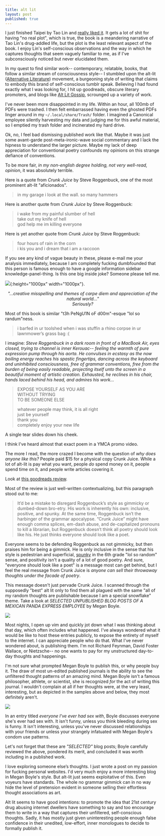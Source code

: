 ```yaml
---
title: alt lit
layout: post
published: true
---
```


I just finished Taipei by Tao Lin and [really liked it](http://karthiksthings.com/taolin.html).  It gets a lot of shit for having "no real plot", which is true, the book is a meandering narrative of Tao Lin's drug-addled life, but the plot is the least relevant aspect of the book.  I enjoy Lin's self-conscious observations and the way in which he captures thoughts that seem vaguely familiar to me, as if I've subconsciously noticed but never elucidated them.  

In my quest to find similar work-- contemporary, relatable, books, that follow a similar stream of consciousness style-- I stumbled upon the alt-lit ([Alternative Literature](https://www.wikiwand.com/en/Alternative_literature)) movement, a burgeoning style of writing that claims to embody this brand of self-conscious tumblr speak.  Believing I had found exactly what I was looking for, I hit up goodreads, obscure literary promoters, and blogs like [Alt Lit Gossip](http://altlitgossip.tumblr.com/), scrounged up a variety of work.  

I've never been more disappointed in my life.  Within an hour, all 100mb of PDFs were trashed.  I then felt embarrassed having even the ghosted PDFs linger around in my `~/.local/share/Trash/` folder.  I imagined a Canonical employee silently harvesting my data and judging me for this awful material, so I emptied my trash folder and incinerated my hard drive.

Ok, no, I feel bad dismissing published work like that.  Maybe it was just some avant-garde post-meta-ironic-wave social commentary and I lack the hipness to understand the larger picture.   Maybe my lack of deep appreciation for conventional poetry confounds my opinions on this strange defiance of conventions. 

To be more fair, *in my non-english degree holding, not very well-read, opinion*, it was absolutely terrible.

Here is a quote from *Crunk Juice* by Steve Roggenbuck, one of the most prominent alt-lit "aficionados".

> in my garage i look at the wall.  so many hammers

Here is another quote from *Crunk Juice* by Steve Roggenbuck:

> i wake from my painful slumber of hell  
take out my knife of hell  
god help me im killing everyone

Here is yet another quote from *Crunk Juice* by Steve Roggenbuck:

> four hours of rain in the corn   
> i kis you and i dream that i am a raccoon

If you see any kind of vague beauty in these, please e-mail me your analysis immediately, because I am completely fucking dumbfounded that this person is famous enough to have a google information sidebar knowledge-panel-thing.  Is this one big inside joke?  Someone please tell me.

![](/images/whysteve.png){:height="1000px" width="1000px"}.  

<center>
	<em>"...creative misspelling and themes of carpe diem and appreciation of the natural world..."</em> 
	<br> <em>Seriously?</em>
</center>

Most of this book is similar "t3h PeNgU1N oF d00m"-esque "lol so randum"ness.  

> i barfed in ur toolshed when i was stuffin a rhino corpse in ur  
> lawnmower’s grass bag :(

I imagine: *Steve Roggenbuck in a dark room in front of a MacBook Air, eyes closed, trying to channel is inner Kerouac-- feeling the warmth of pure expression pump through his aorta.  He convulses in ecstasy as the now boiling energy reaches his spastic fingertips, dancing across the keyboard and uninhibited consciousness, free of grammar conventions, free from the burden of being easily readable, projecting itself unto the screen in a beautiful moment of artistic creation.  Exhausted, he reclines in his chair, hands laced behind his head, and admires his work...*

>EXPOSE YOURSELF AS YOU ARE  
>WITHOUT TRYING  
>TO BE SOMEONE ELSE  
>  
>whatever people may think, it is all right  
>just be yourself  
>thank you  
>completely enjoy your new life  

A single tear slides down his cheek.

I think I've heard almost that exact poem in a YMCA promo video.  

The more I read, the more crazed I become with the question of *why does anyone like this?*  People paid $15 for a physical copy Crunk Juice.  While a lot of alt-lit is pay what you want, people *do* spend money on it, people spend time on it, and people write articles covering it.  

Look at [this goodreads review](http://www.goodreads.com/review/show/296933030?book_show_action=true).

Most of the review is just well-written contextualizing, but this paragraph stood out to me:  

> It’d be a mistake to disregard Roggenbuck’s style as gimmicky or dumbed-down bro-etry. His work is inherently his own: inclusive, positive, and spunky. At the same time, Roggenbuck isn’t the harbinger of the grammar apocalypse. “Crunk Juice” might have enough comma splices, em-dash abuse, and de-capitalized pronouns to kill a librarian, but Roggenbuck doesn’t think all poetry should look like his. He just thinks everyone should look like a poet.

Everyone seems to be defending Roggenbuck as not gimmicky, but then praises him for being a gimmick.  He is only inclusive in the sense that his style is pedestrian and superficial, [spunky](http://livemylief.com/image/155879836090) in the 6th grade "lol so random" sense, and positivity isn't a quality of a lot of good poetry.  And sure, "everyone should look like a poet" is a message most can get behind, but I feel the real message from Crunk Juice is *anyone can sell their throwaway thoughts under the facade of poetry*.

This message doesn't just pervade Crunk Juice.  I scanned through the supposedly "best" alt lit only to find them all plagued with the same "all of my random thoughts are publishable because I am a special snowflake" theme.  Take a look at *SELECTED UNPUBLISHED BLOG POSTS OF A MEXICAN PANDA EXPRESS EMPLOYEE* by Megan Boyle.

![](/images/meganboyletrash.png)

Most nights, I open up vim and quickly jot down what I was thinking about that day, which often includes what happened.  I've always wondered what it would be like to host these entries publicly, to expose the entirety of myself to the internet.  I can appreciate people who do that.  What I've never wondered about, is publishing them.  I'm not Richard Feynman, David Foster Wallace, or Nietzsche-- no one wants to pay for my unstructured day-to-day thoughts and happenings.

I'm not sure what prompted Megan Boyle to publish this, or why people buy it.  The draw of most un-edited published journals is the ability to see the unfiltered thought patterns of an amazing mind.  Megan Boyle isn't a famous philosopher, athlete, or scientist, she is recognized *for* the act of writing this journal.  I wouldn't complain at all if her thoughts were, at the very least, interesting, but as depicted in the samples above and below, they most definitely aren't.

![](/images/meganboyletrash2.png)

In an entry titled *everyone I've ever had sex with*, Boyle discusses everyone she's ever had sex with.  It isn't funny, unless you think bleeding during sex is funny.  It isn't interesting, unless you've never discussed relationships with your friends or unless your strangely infatuated with Megan Boyle's condom use patterns.

Let's not forget that these are *"SELECTED"* blog posts; Boyle carefully reviewed the above, pondered its merit, and concluded it was worth including in a published work.  

I love exploring someone else’s thoughts.  I just wrote a post on my passion for fucking personal websites.  I'd very much enjoy a more interesting blog in Megan Boyle's style.  But alt-lit just seems exploitative of this.  Even voyeurs have standards.  The whole no grammar gimmick can in no way hide the level of pretension evident in someone selling their effortless thought associations as art.

Alt lit seems to have good intentions: to promote the idea that 21st century drug abusing internet dwellers have something to say and too encourage them to write in a way that captures their unfiltered, self-conscious thoughts.  Sadly, it has mostly just given uninteresting people enough false confidence in their unedited, low-effort, inner monologues to decide to formally publish it.  


